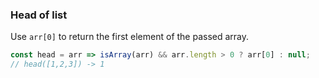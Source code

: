 ### Head of list

Use `arr[0]` to return the first element of the passed array.

```js
const head = arr => isArray(arr) && arr.length > 0 ? arr[0] : null;
// head([1,2,3]) -> 1
```
